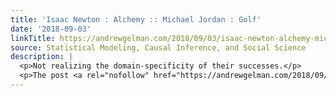 ```yaml
---
title: 'Isaac Newton : Alchemy :: Michael Jordan : Golf'
date: '2018-09-03'
linkTitle: https://andrewgelman.com/2018/09/03/isaac-newton-alchemy-michael-jordan-golf/
source: Statistical Modeling, Causal Inference, and Social Science
description: |
  <p>Not realizing the domain-specificity of their successes.</p>
  <p>The post <a rel="nofollow" href="https://andrewgelman.com/2018/09/03/isaac-newton-alchemy-michael-jordan-golf/">Isaac Newton : Alchemy :: Michael Jordan : Golf</a> appeared first on <a rel="nofollow" href="https://andrewgelman.com">Statistical Modeling, Causal Inference, and Social Science</a>.</p>
---
```

